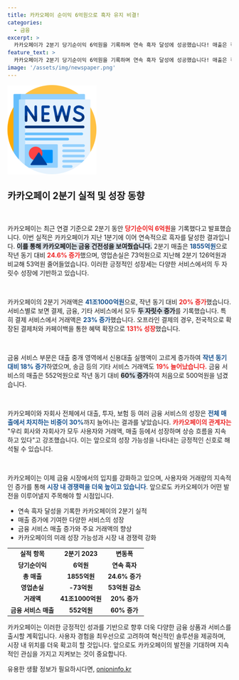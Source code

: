 ```yaml
---
title: 카카오페이 순이익 6억원으로 흑자 유지 비결!
categories:
  - 금융
excerpt: >
  카카오페이가 2분기 당기순이익 6억원을 기록하며 연속 흑자 달성에 성공했습니다! 매출은 작년 대비 24.6% 증가, 결제 서비스는 눈부신 성장세를 보였는데, 비결은 무엇일까요?
feature_text: >
  카카오페이가 2분기 당기순이익 6억원을 기록하며 연속 흑자 달성에 성공했습니다! 매출은 작년 대비 24.6% 증가, 결제 서비스는 눈부신 성장세를 보였는데, 비결은 무엇일까요?
image: '/assets/img/newspaper.png'
---
```


<p><img src="/assets/img/newspaper.png" alt="kimp 속보" /></p>

<h2 data-ke-size="size26">카카오페이 2분기 실적 및 성장 동향</h2>

<p data-ke-size="size16">&nbsp;</p>

<p>카카오페이는 최근 연결 기준으로 2분기 동안 <b><span style="color: #ee2323;">당기순이익 6억원</span></b>을 기록했다고 발표했습니다. 이번 실적은 카카오페이가 지난 1분기에 이어 연속적으로 흑자를 달성한 결과입니다. <b><span style="background-color: #21538527;">이를 통해 카카오페이는 금융 건전성을 보여줬습니다.</span></b> 2분기 매출은 <b><span style="color: #1a5490;">1855억원</span></b>으로 작년 동기 대비 <b><span style="color: #ee2323;">24.6% 증가</span></b>했으며, 영업손실은 73억원으로 지난해 2분기 126억원과 비교해 53억원 줄어들었습니다. 이러한 긍정적인 성장세는 다양한 서비스에서의 두 자릿수 성장에 기반하고 있습니다.</p>

<p data-ke-size="size16">&nbsp;</p>

<p>카카오페이의 2분기 거래액은 <b><span style="color: #1a5490;">41조1000억원</span></b>으로, 작년 동기 대비 <b><span style="color: #ee2323;">20% 증가</span></b>했습니다. 서비스별로 보면 결제, 금융, 기타 서비스에서 모두 <b><span style="background-color: #21538527;">두 자릿수 증가</span></b>를 기록했습니다. 특히 결제 서비스에서 거래액은 <b><span style="color: #1a5490;">23% 증가</span></b>했습니다. 오프라인 결제의 경우, 전국적으로 확장된 결제처와 카페이백을 통한 혜택 확장으로 <b><span style="color: #ee2323;">131% 성장</span></b>했습니다.</p>

<p data-ke-size="size16">&nbsp;</p>

<p>금융 서비스 부문은 대출 중개 영역에서 신용대출 실행액이 고르게 증가하여 <b><span style="color: #1a5490;">작년 동기 대비 18% 증가</span></b>하였으며, 송금 등의 기타 서비스 거래액도 <b><span style="color: #ee2323;">19% 늘어났습니다.</span></b> 금융 서비스의 매출은 552억원으로 작년 동기 대비 <b><span style="background-color: #21538527;">60% 증가</span></b>하여 처음으로 500억원을 넘겼습니다.</p>

<p data-ke-size="size16">&nbsp;</p>

<p>카카오페이와 자회사 전체에서 대출, 투자, 보험 등 여러 금융 서비스의 성장은 <b><span style="color: #1a5490;">전체 매출에서 차지하는 비중이 30%</span></b>까지 늘어나는 결과를 낳았습니다. <b><span style="color: #ee2323;">카카오페이의 관계자는</span></b> "우리 회사와 자회사가 모두 사용자와 거래액, 매출 등에서 성장하며 상승 흐름을 지속하고 있다"고 강조했습니다. 이는 앞으로의 성장 가능성을 나타내는 긍정적인 신호로 해석될 수 있습니다.</p>

<p data-ke-size="size16">&nbsp;</p>

<p>카카오페이는 이제 금융 시장에서의 입지를 강화하고 있으며, 사용자와 거래량의 지속적인 증가를 통해 <b><span style="color: #1a5490;">시장 내 경쟁력을 더욱 높이고 있습니다</span></b>. 앞으로도 카카오페이가 어떤 발전을 이루어낼지 주목해야 할 시점입니다. </p>

<p data-ke-size="size16"> </p>

<ul>
  <li>연속 흑자 달성을 기록한 카카오페이의 2분기 실적</li>
  <li>매출 증가에 기여한 다양한 서비스의 성장</li>
  <li>금융 서비스 매출 증가와 주요 거래액의 향상</li>
  <li>카카오페이의 미래 성장 가능성과 시장 내 경쟁력 강화</li>
</ul>

<table>
  <tr>
    <td style="text-align: center; height: 17px;"><b>실적 항목</b></td>
    <td style="text-align: center; height: 17px;"><b>2분기 2023</b></td>
    <td style="text-align: center; height: 17px;"><b>변동폭</b></td>
  </tr>
  <tr>
    <td style="text-align: center; height: 17px;"><b>당기순이익</b></td>
    <td style="text-align: center; height: 17px;"><b>6억원</b></td>
    <td style="text-align: center; height: 17px;"><b>연속 흑자</b></td>
  </tr>
  <tr>
    <td style="text-align: center; height: 17px;"><b>총 매출</b></td>
    <td style="text-align: center; height: 17px;"><b>1855억원</b></td>
    <td style="text-align: center; height: 17px;"><b>24.6% 증가</b></td>
  </tr>
  <tr>
    <td style="text-align: center; height: 17px;"><b>영업손실</b></td>
    <td style="text-align: center; height: 17px;"><b>-73억원</b></td>
    <td style="text-align: center; height: 17px;"><b>53억원 감소</b></td>
  </tr>
  <tr>
    <td style="text-align: center; height: 17px;"><b>거래액</b></td>
    <td style="text-align: center; height: 17px;"><b>41조1000억원</b></td>
    <td style="text-align: center; height: 17px;"><b>20% 증가</b></td>
  </tr>
  <tr>
    <td style="text-align: center; height: 17px;"><b>금융 서비스 매출</b></td>
    <td style="text-align: center; height: 17px;"><b>552억원</b></td>
    <td style="text-align: center; height: 17px;"><b>60% 증가</b></td>
  </tr>
</table>

<p data-ke-size="size16"> </p>

<p>카카오페이는 이러한 긍정적인 성과를 기반으로 향후 더욱 다양한 금융 상품과 서비스를 출시할 계획입니다. 사용자 경험을 최우선으로 고려하여 혁신적인 솔루션을 제공하며, 시장 내 위치를 더욱 확고히 할 것입니다. 앞으로도 카카오페이의 발전을 기대하며 지속적인 관심을 가지고 지켜보는 것이 중요합니다.</p>
유용한 생활 정보가 필요하시다면, <a href="https://onioninfo.kr" rel="dofollow">onioninfo.kr</a>



